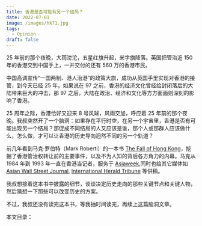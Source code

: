 ```yaml
---
title: 香港是否可能有另一个结局？
date: 2022-07-01
image: /images/hk71.jpg
tags:
  - Opinion
draft: false
---
```


25 年前的那个夜晚，大雨滂沱，五星红旗升起，米字旗降落。英国把管治近 150 年的香港交到中国手上，一并交付的还有 560 万的香港市民。

<!-- excerpt -->

中国高调宣传“一国两制、港人治港”的政策大旗，成功从英国手里实现对香港的接管，到今天已经 25 年。如果说在 97 之前，香港的经济文化曾经给封闭落后的大陆带来巨大的冲击，那 97 之后，大陆在政治、经济和文化等方方面面则深刻的影响了香港。

25 周年之际，香港恰好又迎来 8 号风球，风雨交加，呼应着 25 年前的那个夜晚。我叔突然开了一个脑洞：如果存在平行时空，在另一个宇宙里，香港是否有可能出现另一个结局？那促成不同结局的人又应该是谁，那个人或那群人应该做什么，怎么做，才可以让香港的历史导向迥然不同的另一个轨道？

前几年看到马克·罗伯特（Mark Roberti）的一本书 [The Fall of Hong Kong](https://drive.google.com/file/d/1XCKvJ4LXzxXmvcL5MPsT1YillAkCNb3B/view?usp=sharing)，挖掘了香港管治权转让前的主要事件，以及不为人知的背后各方角力的内幕。马克从 1984 年到 1993 年一直在香港当记者，服务于 [Asiaweek](https://en.wikipedia.org/wiki/Asiaweek),同时也给其它媒体如 [Asian Wall Street Journal](https://www.wsj.com/), [International Herald Tribune](https://en.wikipedia.org/wiki/International_Herald_Tribune) 等供稿。

我叔想接着这本书中披露的细节，谈谈决定历史走向的那些关键节点和关键人物，然后猜想一下那些可以改变历史的方案。

不过，我叔还没有读完这本书，等我抽时间读完，再续上这篇脑洞文章。

本文目录：
